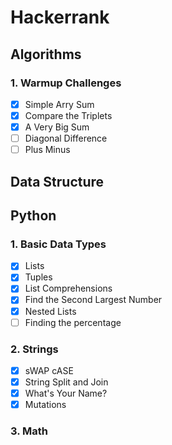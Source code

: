 # Hackerrank
## Algorithms

### 1. Warmup Challenges
  - [x] Simple Arry Sum
  - [x] Compare the Triplets
  - [x] A Very Big Sum
  - [ ] Diagonal Difference
  - [ ] Plus Minus

## Data Structure


## Python

### 1. Basic Data Types
  - [x] Lists
  - [x] Tuples
  - [x] List Comprehensions
  - [x] Find the Second Largest Number
  - [x] Nested Lists
  - [ ] Finding the percentage
  
### 2. Strings
  - [x] sWAP cASE
  - [x] String Split and Join
  - [x] What's Your Name?
  - [x] Mutations

### 3. Math
